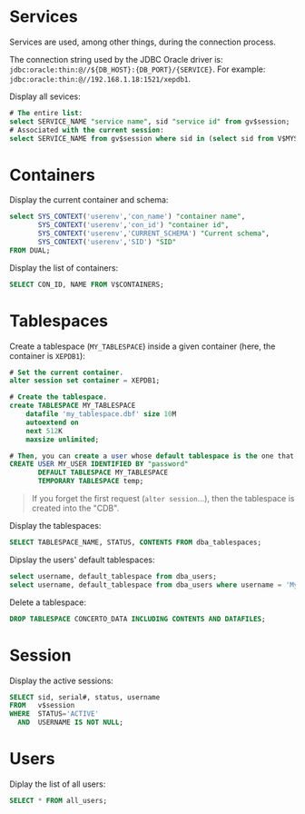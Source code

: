 # Services

Services are used, among other things, during the connection process.

The connection string used by the JDBC Oracle driver is: `jdbc:oracle:thin:@//${DB_HOST}:{DB_PORT}/{SERVICE}`.
For example: `jdbc:oracle:thin:@//192.168.1.18:1521/xepdb1`.

Display all sevices:

```sql
# The entire list:
select SERVICE_NAME "service name", sid "service id" from gv$session;
# Associated with the current session:
select SERVICE_NAME from gv$session where sid in (select sid from V$MYSTAT);
```

# Containers

Display the current container and schema:

```sql
select SYS_CONTEXT('userenv','con_name') "container name",
       SYS_CONTEXT('userenv','con_id') "container id",
       SYS_CONTEXT('userenv','CURRENT_SCHEMA') "Current schema",
       SYS_CONTEXT('userenv','SID') "SID"
FROM DUAL;
```

Display the list of containers:

```sql
SELECT CON_ID, NAME FROM V$CONTAINERS;
```

# Tablespaces

Create a tablespace (`MY_TABLESPACE`) inside a given container (here, the container is `XEPDB1`):

```sql
# Set the current container.
alter session set container = XEPDB1;

# Create the tablespace.
create TABLESPACE MY_TABLESPACE
    datafile 'my_tablespace.dbf' size 10M
    autoextend on
    next 512K
    maxsize unlimited;

# Then, you can create a user whose default tablespace is the one that was created.
CREATE USER MY_USER IDENTIFIED BY "password"
       DEFAULT TABLESPACE MY_TABLESPACE
       TEMPORARY TABLESPACE temp;
```

> If you forget the first request (`alter session`...), then the tablespace is created into the "CDB".

Display the tablespaces:

```sql
SELECT TABLESPACE_NAME, STATUS, CONTENTS FROM dba_tablespaces;
```

Dipslay the users' default tablespaces:

```sql
select username, default_tablespace from dba_users;
select username, default_tablespace from dba_users where username = 'My_USER';
```

Delete a tablespace:

```sql
DROP TABLESPACE CONCERTO_DATA INCLUDING CONTENTS AND DATAFILES;
```

# Session

Display the active sessions:

```sql
SELECT sid, serial#, status, username
FROM   v$session 
WHERE  STATUS='ACTIVE' 
  AND  USERNAME IS NOT NULL;
```

# Users

Diplay the list of all users:

```sql
SELECT * FROM all_users;
```

